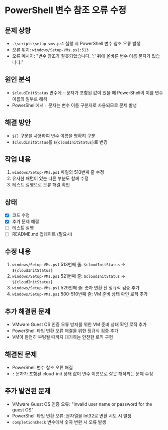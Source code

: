 # PowerShell 변수 참조 오류 수정

## 문제 상황
- `.\scripts\setup-vms.ps1` 실행 시 PowerShell 변수 참조 오류 발생
- 오류 위치: `windows/Setup-VMs.ps1:513`
- 오류 메시지: "변수 참조가 잘못되었습니다. ':' 뒤에 올바른 변수 이름 문자가 없습니다."

## 원인 분석
- `$cloudInitStatus` 변수에 `:` 문자가 포함된 값이 있을 때 PowerShell이 이를 변수 이름의 일부로 해석
- PowerShell에서 `:` 문자는 변수 이름 구분자로 사용되므로 문제 발생

## 해결 방안
- `${}` 구문을 사용하여 변수 이름을 명확히 구분
- `$cloudInitStatus`를 `${cloudInitStatus}`로 변경

## 작업 내용
1. `windows/Setup-VMs.ps1` 파일의 513번째 줄 수정
2. 유사한 패턴이 있는 다른 부분도 함께 수정
3. 테스트 실행으로 오류 해결 확인

## 상태
- [x] 코드 수정
- [x] 추가 문제 해결
- [ ] 테스트 실행
- [ ] README.md 업데이트 (필요시)

## 수정 내용
1. `windows/Setup-VMs.ps1` 513번째 줄: `$cloudInitStatus` → `${cloudInitStatus}`
2. `windows/Setup-VMs.ps1` 521번째 줄: `$cloudInitStatus` → `${cloudInitStatus}`
3. `windows/Setup-VMs.ps1` 529번째 줄: 숫자 변환 전 정규식 검증 추가
4. `windows/Setup-VMs.ps1` 500-510번째 줄: VM 준비 상태 확인 로직 추가

## 추가 해결된 문제
- VMware Guest OS 인증 오류 방지를 위한 VM 준비 상태 확인 로직 추가
- PowerShell 타입 변환 오류 해결을 위한 정규식 검증 추가
- VM이 완전히 부팅될 때까지 대기하는 안전한 로직 구현

## 해결된 문제
- PowerShell 변수 참조 오류 해결
- `:` 문자가 포함된 cloud-init 상태 값이 변수 이름으로 잘못 해석되는 문제 수정

## 추가 발견된 문제
- VMware Guest OS 인증 오류: "Invalid user name or password for the guest OS"
- PowerShell 타입 변환 오류: 문자열을 Int32로 변환 시도 시 발생
- `completionCheck` 변수에서 숫자 변환 시 오류 발생
